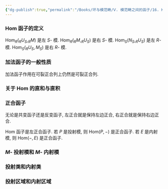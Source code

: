```yaml
---
{"dg-publish":true,"permalink":"/Books/环与模范畴/Ⅴ. 模范畴之间的函子/16. Hom函子和正合性——投射性和内射性/","dgPassFrontmatter":true,"created":"2024-08-08T11:39:51.366+08:00","updated":"2024-08-16T20:53:28.658+08:00"}
---
```


### $\mathrm{Hom}$ 函子的定义

 $\mathrm{Hom}_R(_RU_S,_RM)$ 是左 $S$- 模.
 $\mathrm{Hom}_R(_RM,_RU_S)$ 是右 $S$- 模.
 $\mathrm{Hom}_S(N_S,_RU_S)$ 是左 $R$- 模.
 $\mathrm{Hom}_S(_RU_S,M_S)$ 是右 $R$- 模.

### 加法函子的一般性质

加法函子作用在可裂正合列上仍然是可裂正合列.

### 关于 $\mathrm{Hom}$ 的直和与直积

### 正合函子

无论是共变函子还是反变函子, 左正合就是保持左边正合, 右正合就是保持右边正合.

 $\mathrm{Hom}$ 函子是左正合函子.
若 $P$ 是投射模, 则 $\mathrm{Hom}(P,-)$ 是正合函子.
若 $E$ 是内射模, 则 $\mathrm{Hom}(-,E)$ 是正合函子.
### $M$- 投射模和 $M$- 内射模

### 投射类和内射类

### 投射区域和内射区域
